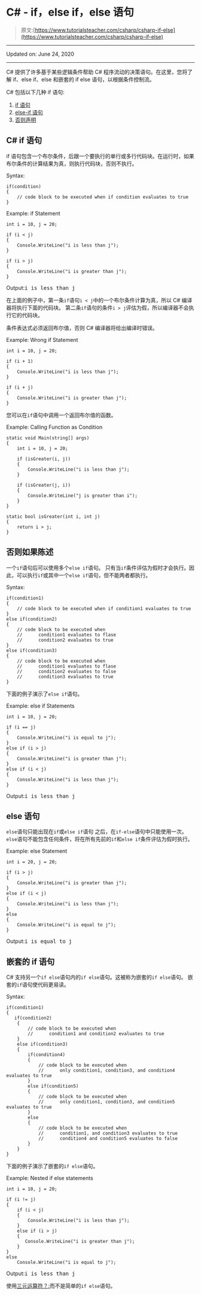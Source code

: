 # C# - if，else if，else 语句

> 原文:[https://www.tutorialsteacher.com/csharp/csharp-if-else](https://www.tutorialsteacher.com/csharp/csharp-if-else)

* * *

Updated on: <time datetime="2020-06-24">June 24, 2020</time>

* * *

C# 提供了许多基于某些逻辑条件帮助 C# 程序流动的决策语句。在这里，您将了解 if、else if、else 和嵌套的 if else 语句，以根据条件控制流。

C# 包括以下几种 if 语句:

1.  [if 语句](#if)
2.  [else-if 语句](#elseif)
3.  [否则声明](#else)

## C# if 语句

if 语句包含一个布尔条件，后跟一个要执行的单行或多行代码块。在运行时，如果布尔条件的计算结果为真，则执行代码块，否则不执行。

Syntax:

```
if(condition)
{
    // code block to be executed when if condition evaluates to true
}

```

Example: if Statement

```
int i = 10, j = 20;

if (i < j)
{
    Console.WriteLine("i is less than j");
}        

if (i > j)
{
    Console.WriteLine("i is greater than j");
} 
```

Output:<samp>i is less than j</samp>

在上面的例子中，第一条`if`语句`i < j`中的一个布尔条件计算为真，所以 C# 编译器将执行下面的代码块。 第二条`if`语句的条件`i > j`评估为假，所以编译器不会执行它的代码块。

条件表达式必须返回布尔值，否则 C# 编译器将给出编译时错误。

Example: Wrong if Statement

```
int i = 10, j = 20;

if (i + 1)
{
    Console.WriteLine("i is less than j");
}        

if (i + j)
{
    Console.WriteLine("i is greater than j");
} 
```

您可以在`if`语句中调用一个返回布尔值的函数。

Example: Calling Function as Condition

```
static void Main(string[] args)
{
    int i = 10, j = 20;

    if (isGreater(i, j))
    {
        Console.WriteLine("i is less than j");
    }        

    if (isGreater(j, i))
    {
        Console.WriteLine("j is greater than i");
    }
}

static bool isGreater(int i, int j)
{
    return i > j;                    
} 
```

## 否则如果陈述

一个`if`语句后可以使用多个`else if`语句。 只有当`if`条件评估为假时才会执行。因此，可以执行`if`或其中一个`else if`语句，但不能两者都执行。

Syntax:

```
if(condition1)
{
    // code block to be executed when if condition1 evaluates to true
}
else if(condition2)
{
    // code block to be executed when 
    //      condition1 evaluates to flase
    //      condition2 evaluates to true
}
else if(condition3)
{
    // code block to be executed when 
    //      condition1 evaluates to flase
    //      condition2 evaluates to false
    //      condition3 evaluates to true
}

```

下面的例子演示了`else if`语句。

Example: else if Statements

```
int i = 10, j = 20;

if (i == j)
{
    Console.WriteLine("i is equal to j");
}
else if (i > j)
{
    Console.WriteLine("i is greater than j");
}
else if (i < j)
{
    Console.WriteLine("i is less than j");
} 
```

Output:<samp>i is less than j</samp>

## else 语句

`else`语句只能出现在`if`或`else if`语句 之后，在`if-else`语句中只能使用一次。 `else`语句不能包含任何条件，将在所有先前的`if`和`else if`条件评估为假时执行。

Example: else Statement

```
int i = 20, j = 20;

if (i > j)
{
    Console.WriteLine("i is greater than j");
}
else if (i < j)
{
    Console.WriteLine("i is less than j");
}
else
{
    Console.WriteLine("i is equal to j");
} 
```

Output:<samp>i is equal to j</samp>

## 嵌套的 if 语句

C# 支持另一个`if else`语句内的`if else`语句。这被称为嵌套的`if else`语句。 嵌套的`if`语句使代码更易读。

Syntax:

```
if(condition1)
{
   if(condition2)
    {
        // code block to be executed when 
        //      condition1 and condition2 evaluates to true
    }
    else if(condition3)
    {
        if(condition4)
        {
            // code block to be executed when 
            //      only condition1, condition3, and condition4 evaluates to true
        }
        else if(condition5)
        {
            // code block to be executed when 
            //      only condition1, condition3, and condition5 evaluates to true
        }
        else
        {
            // code block to be executed when 
            //      condition1, and condition3 evaluates to true 
            //      condition4 and condition5 evaluates to false
        }
    }
}

```

下面的例子演示了嵌套的`if else`语句。

Example: Nested if else statements

```
int i = 10, j = 20;

if (i != j)
{
    if (i < j)
    {
        Console.WriteLine("i is less than j");
    }
    else if (i > j)
    {
       Console.WriteLine("i is greater than j");
    }
}
else
    Console.WriteLine("i is equal to j"); 
```

Output:<samp>i is less than j</samp>

使用[三元运算符？:](/csharp/csharp-ternary-operator)而不是简单的`if else`语句。